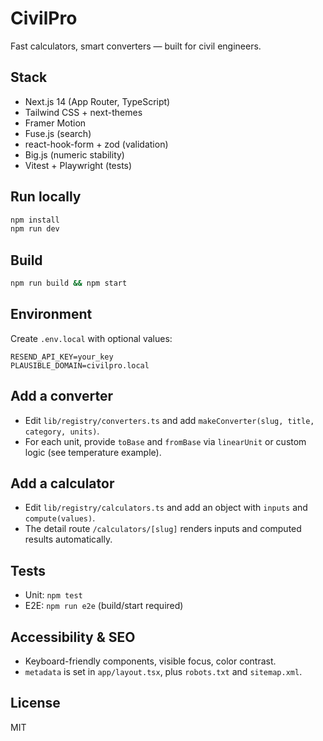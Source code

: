 # CivilPro

Fast calculators, smart converters — built for civil engineers.

## Stack
- Next.js 14 (App Router, TypeScript)
- Tailwind CSS + next-themes
- Framer Motion
- Fuse.js (search)
- react-hook-form + zod (validation)
- Big.js (numeric stability)
- Vitest + Playwright (tests)

## Run locally
```bash
npm install
npm run dev
```

## Build
```bash
npm run build && npm start
```

## Environment
Create `.env.local` with optional values:
```
RESEND_API_KEY=your_key
PLAUSIBLE_DOMAIN=civilpro.local
```

## Add a converter
- Edit `lib/registry/converters.ts` and add `makeConverter(slug, title, category, units)`.
- For each unit, provide `toBase` and `fromBase` via `linearUnit` or custom logic (see temperature example).

## Add a calculator
- Edit `lib/registry/calculators.ts` and add an object with `inputs` and `compute(values)`.
- The detail route `/calculators/[slug]` renders inputs and computed results automatically.

## Tests
- Unit: `npm test`
- E2E: `npm run e2e` (build/start required)

## Accessibility & SEO
- Keyboard-friendly components, visible focus, color contrast.
- `metadata` is set in `app/layout.tsx`, plus `robots.txt` and `sitemap.xml`.

## License
MIT


